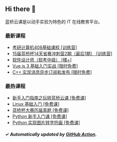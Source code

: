 ## Hi there 👋

蓝桥云课是以动手实验为特色的 IT 在线教育平台。

### 最新课程

<!-- LATEST:START -->
- [考研计算机408基础课程 [训练营]](https://www.lanqiao.cn/courses/34349/)
- [15届蓝桥杯14天省赛冲刺营2期（最后1期） [训练营]](https://www.lanqiao.cn/courses/31016/)
- [软件设计师（软考中级） [楼+]](https://www.lanqiao.cn/courses/29973/)
- [Vue.js 3 基础入门实战 [限时免费]](https://www.lanqiao.cn/courses/2495/)
- [C++ 实现消息异步订阅和发布 [限时免费]](https://www.lanqiao.cn/courses/664/)
<!-- LATEST:END -->

### 最热课程

<!-- HOTEST:START -->
- [新手入门指南之玩转蓝桥云课 [免费课]](https://www.lanqiao.cn/courses/63/)
- [Linux 基础入门 [免费课]](https://www.lanqiao.cn/courses/1/)
- [蓝桥杯大赛历届真题 [免费课]](https://www.lanqiao.cn/courses/2786/)
- [Python 新手入门课 [免费课]](https://www.lanqiao.cn/courses/1330/)
- [Python 实现图片转字符画 [免费课]](https://www.lanqiao.cn/courses/370/)
<!-- HOTEST:END -->

##### ✓ Automatically updated by [GitHub Action](https://github.com/lanqiao-courses/.github/actions/workflows/update.yml).
